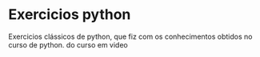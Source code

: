 # Exercicios python
 Exercicios clássicos de python, que fiz com os conhecimentos obtidos no curso de python. do curso em video

